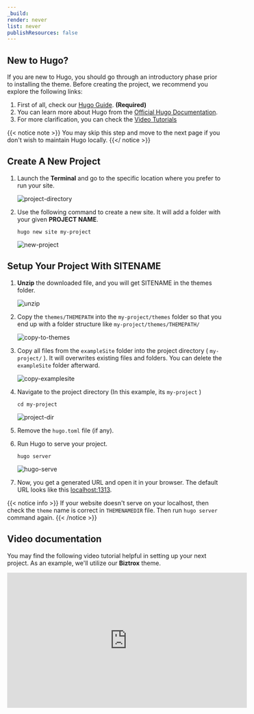 ```yaml
---
_build:
render: never
list: never
publishResources: false
---
```


## New to Hugo?

If you are new to Hugo, you should go through an introductory phase prior to installing the theme. Before creating the project, we recommend you explore the following links:

1. First of all, check our [Hugo Guide](/guide/). **(Required)**
2. You can learn more about Hugo from the [Official Hugo Documentation](https://gohugo.io/getting-started/installing/).
3. For more clarification, you can check the [Video Tutorials](https://www.youtube.com/watch?v=qtIqKaDlqXo&list=PLLAZ4kZ9dFpOnyRlyS-liKL5ReHDcj4G3)

{{< notice note >}}
You may skip this step and move to the next page if you don't wish to maintain Hugo locally.
{{</ notice >}}

## Create A New Project

1. Launch the **Terminal** and go to the specific location where you prefer to run your site.

    ![project-directory](/images/theme-installation/project-path.png)

2. Use the following command to create a new site. It will add a folder with your given **PROJECT NAME**.

    ```shell
    hugo new site my-project
    ```

    ![new-project](/images/theme-installation/new-project.png)

## Setup Your Project With SITENAME

1. **Unzip** the downloaded file, and you will get SITENAME in the themes folder.

    ![unzip](../images/unzip.png)

2. Copy the `themes/THEMEPATH` into the `my-project/themes` folder so that you end up with a folder structure like `my-project/themes/THEMEPATH/`

    ![copy-to-themes](../images/copy-theme.png)

3. Copy all files from the `exampleSite` folder into the project directory ( `my-project/` ). It will overwrites existing files and folders. You can delete the `exampleSite` folder afterward.

    ![copy-examplesite](../images/copy-examplesite.png)

4. Navigate to the project directory (In this example, its `my-project` )

    ```shell
    cd my-project
    ```

    ![project-dir](/images/theme-installation/project-dir.png)

5. Remove the `hugo.toml` file (if any).

6. Run Hugo to serve your project.

    ```shell
    hugo server
    ```

    ![hugo-serve](/images/theme-installation/hugo-serve.png)

7. Now, you get a generated URL and open it in your browser. The default URL looks like this [localhost:1313](http://localhost:1313/).

{{< notice info >}}
If your website doesn't serve on your localhost, then check the `theme` name is correct in `THEMENAMEDIR` file. Then run `hugo server` command again.
{{< /notice >}}

## Video documentation

You may find the following video tutorial helpful in setting up your next project. As an example, we'll utilize our **Biztrox** theme.

<iframe width="560" height="315" src="https://www.youtube.com/embed/jrkvirglgaQ" title="YouTube video player" frameborder="0" allow="accelerometer; autoplay; clipboard-write; encrypted-media; gyroscope; picture-in-picture" allowfullscreen></iframe>
